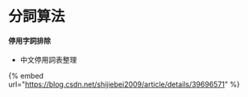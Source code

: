 # 分詞算法

#### 停用字詞排除

* 中​文停用詞表整理

{% embed url="https://blog.csdn.net/shijiebei2009/article/details/39696571" %}



